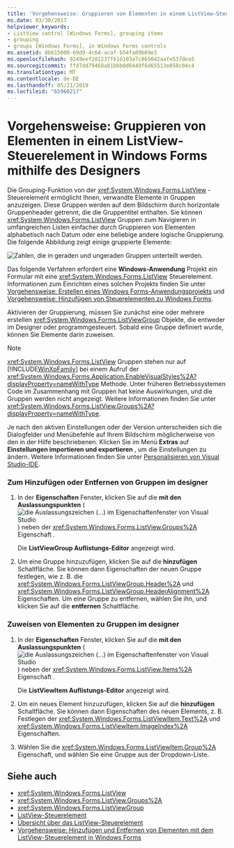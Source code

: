 ```yaml
---
title: 'Vorgehensweise: Gruppieren von Elementen in einem ListView-Steuerelement in Windows Forms mithilfe des Designers'
ms.date: 03/30/2017
helpviewer_keywords:
- ListView control [Windows Forms], grouping items
- grouping
- groups [Windows Forms], in Windows Forms controls
ms.assetid: 8b615000-69d9-4c64-acaf-b54fa09b69e3
ms.openlocfilehash: 9249eef281237f61d103a7c865042aafe537dea5
ms.sourcegitcommit: ffd7dd79468a81bbb0d6449f6d65513e050c04c4
ms.translationtype: MT
ms.contentlocale: de-DE
ms.lasthandoff: 05/21/2019
ms.locfileid: "65960217"
---
```

# <a name="how-to-group-items-in-a-windows-forms-listview-control-using-the-designer"></a>Vorgehensweise: Gruppieren von Elementen in einem ListView-Steuerelement in Windows Forms mithilfe des Designers

Die Grouping-Funktion von der <xref:System.Windows.Forms.ListView> -Steuerelement ermöglicht Ihnen, verwandte Elemente in Gruppen anzuzeigen. Diese Gruppen werden auf dem Bildschirm durch horizontale Gruppenheader getrennt, die die Gruppentitel enthalten. Sie können <xref:System.Windows.Forms.ListView> Gruppen zum Navigieren in umfangreichen Listen einfacher durch Gruppieren von Elementen alphabetisch nach Datum oder eine beliebige andere logische Gruppierung. Die folgende Abbildung zeigt einige gruppierte Elemente:

![Zahlen, die in geraden und ungeraden Gruppen unterteilt werden.](./media/how-to-group-items-in-a-windows-forms-listview-control-using-the-designer/odd-even-list-view-groups.gif)

Das folgende Verfahren erfordert eine **Windows-Anwendung** Projekt ein Formular mit eine <xref:System.Windows.Forms.ListView> Steuerelement. Informationen zum Einrichten eines solchen Projekts finden Sie unter [Vorgehensweise: Erstellen eines Windows Forms-Anwendungsprojekts](/visualstudio/ide/step-1-create-a-windows-forms-application-project) und [Vorgehensweise: Hinzufügen von Steuerelementen zu Windows Forms](how-to-add-controls-to-windows-forms.md).

Aktivieren der Gruppierung, müssen Sie zunächst eine oder mehrere erstellen <xref:System.Windows.Forms.ListViewGroup> Objekte, die entweder im Designer oder programmgesteuert. Sobald eine Gruppe definiert wurde, können Sie Elemente darin zuweisen.

> [!NOTE]
> <xref:System.Windows.Forms.ListView> Gruppen stehen nur auf [!INCLUDE[WinXpFamily](../../../../includes/winxpfamily-md.md)] bei einem Aufruf der <xref:System.Windows.Forms.Application.EnableVisualStyles%2A?displayProperty=nameWithType> Methode. Unter früheren Betriebssystemen Code im Zusammenhang mit Gruppen hat keine Auswirkungen, und die Gruppen werden nicht angezeigt. Weitere Informationen finden Sie unter <xref:System.Windows.Forms.ListView.Groups%2A?displayProperty=nameWithType>.
>
> Je nach den aktiven Einstellungen oder der Version unterscheiden sich die Dialogfelder und Menübefehle auf Ihrem Bildschirm möglicherweise von den in der Hilfe beschriebenen. Klicken Sie im Menü **Extras** auf **Einstellungen importieren und exportieren** , um die Einstellungen zu ändern. Weitere Informationen finden Sie unter [Personalisieren von Visual Studio-IDE](/visualstudio/ide/personalizing-the-visual-studio-ide).

### <a name="to-add-or-remove-groups-in-the-designer"></a>Zum Hinzufügen oder Entfernen von Gruppen im designer

1. In der **Eigenschaften** Fenster, klicken Sie auf die **mit den Auslassungspunkten** (![die Auslassungszeichen (...) im Eigenschaftenfenster von Visual Studio](./media/visual-studio-ellipsis-button.png)) neben der <xref:System.Windows.Forms.ListView.Groups%2A> Eigenschaft .

     Die **ListViewGroup Auflistungs-Editor** angezeigt wird.

2. Um eine Gruppe hinzuzufügen, klicken Sie auf die **hinzufügen** Schaltfläche. Sie können dann Eigenschaften der neuen Gruppe festlegen, wie z. B. die <xref:System.Windows.Forms.ListViewGroup.Header%2A> und <xref:System.Windows.Forms.ListViewGroup.HeaderAlignment%2A> Eigenschaften. Um eine Gruppe zu entfernen, wählen Sie ihn, und klicken Sie auf die **entfernen** Schaltfläche.

### <a name="to-assign-items-to-groups-in-the-designer"></a>Zuweisen von Elementen zu Gruppen im designer

1. In der **Eigenschaften** Fenster, klicken Sie auf die **mit den Auslassungspunkten** (![die Auslassungszeichen (...) im Eigenschaftenfenster von Visual Studio](./media/visual-studio-ellipsis-button.png)) neben der <xref:System.Windows.Forms.ListView.Items%2A> Eigenschaft .

     Die **ListViewItem Auflistungs-Editor** angezeigt wird.

2. Um ein neues Element hinzuzufügen, klicken Sie auf die **hinzufügen** Schaltfläche. Sie können dann Eigenschaften des neuen Elements, z. B. Festlegen der <xref:System.Windows.Forms.ListViewItem.Text%2A> und <xref:System.Windows.Forms.ListViewItem.ImageIndex%2A> Eigenschaften.

3. Wählen Sie die <xref:System.Windows.Forms.ListViewItem.Group%2A> Eigenschaft, und wählen Sie eine Gruppe aus der Dropdown-Liste.

## <a name="see-also"></a>Siehe auch

- <xref:System.Windows.Forms.ListView>
- <xref:System.Windows.Forms.ListView.Groups%2A>
- <xref:System.Windows.Forms.ListViewGroup>
- [ListView-Steuerelement](listview-control-windows-forms.md)
- [Übersicht über das ListView-Steuerelement](listview-control-overview-windows-forms.md)
- [Vorgehensweise: Hinzufügen und Entfernen von Elementen mit dem ListView-Steuerelement in Windows Forms](how-to-add-and-remove-items-with-the-windows-forms-listview-control.md)
